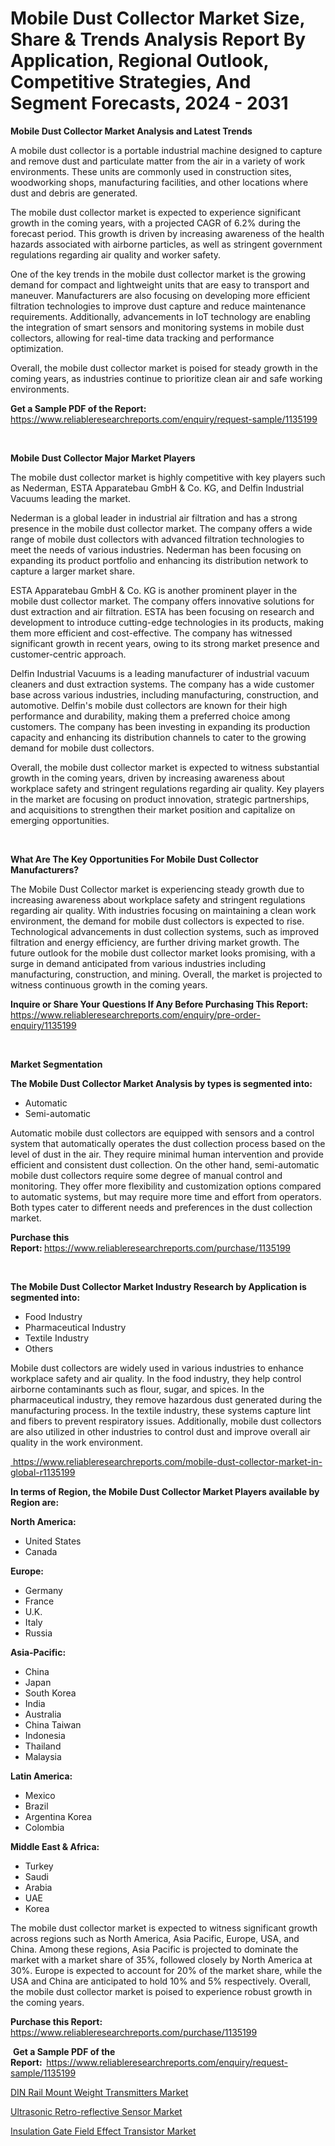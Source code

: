 <p><h1>Mobile Dust Collector Market Size, Share & Trends Analysis Report By Application, Regional Outlook, Competitive Strategies, And Segment Forecasts, 2024 - 2031</h1></p><p><strong>Mobile Dust Collector Market Analysis and Latest Trends</strong></p>
<p><p>A mobile dust collector is a portable industrial machine designed to capture and remove dust and particulate matter from the air in a variety of work environments. These units are commonly used in construction sites, woodworking shops, manufacturing facilities, and other locations where dust and debris are generated.</p><p>The mobile dust collector market is expected to experience significant growth in the coming years, with a projected CAGR of 6.2% during the forecast period. This growth is driven by increasing awareness of the health hazards associated with airborne particles, as well as stringent government regulations regarding air quality and worker safety.</p><p>One of the key trends in the mobile dust collector market is the growing demand for compact and lightweight units that are easy to transport and maneuver. Manufacturers are also focusing on developing more efficient filtration technologies to improve dust capture and reduce maintenance requirements. Additionally, advancements in IoT technology are enabling the integration of smart sensors and monitoring systems in mobile dust collectors, allowing for real-time data tracking and performance optimization.</p><p>Overall, the mobile dust collector market is poised for steady growth in the coming years, as industries continue to prioritize clean air and safe working environments.</p></p>
<p><strong>Get a Sample PDF of the Report:&nbsp;</strong> <a href="https://www.reliableresearchreports.com/enquiry/request-sample/1135199">https://www.reliableresearchreports.com/enquiry/request-sample/1135199</a></p>
<p>&nbsp;</p>
<p><strong>Mobile Dust Collector Major Market Players</strong></p>
<p><p>The mobile dust collector market is highly competitive with key players such as Nederman, ESTA Apparatebau GmbH & Co. KG, and Delfin Industrial Vacuums leading the market. </p><p>Nederman is a global leader in industrial air filtration and has a strong presence in the mobile dust collector market. The company offers a wide range of mobile dust collectors with advanced filtration technologies to meet the needs of various industries. Nederman has been focusing on expanding its product portfolio and enhancing its distribution network to capture a larger market share.</p><p>ESTA Apparatebau GmbH & Co. KG is another prominent player in the mobile dust collector market. The company offers innovative solutions for dust extraction and air filtration. ESTA has been focusing on research and development to introduce cutting-edge technologies in its products, making them more efficient and cost-effective. The company has witnessed significant growth in recent years, owing to its strong market presence and customer-centric approach.</p><p>Delfin Industrial Vacuums is a leading manufacturer of industrial vacuum cleaners and dust extraction systems. The company has a wide customer base across various industries, including manufacturing, construction, and automotive. Delfin's mobile dust collectors are known for their high performance and durability, making them a preferred choice among customers. The company has been investing in expanding its production capacity and enhancing its distribution channels to cater to the growing demand for mobile dust collectors.</p><p>Overall, the mobile dust collector market is expected to witness substantial growth in the coming years, driven by increasing awareness about workplace safety and stringent regulations regarding air quality. Key players in the market are focusing on product innovation, strategic partnerships, and acquisitions to strengthen their market position and capitalize on emerging opportunities.</p></p>
<p>&nbsp;</p>
<p><strong>What Are The Key Opportunities For Mobile Dust Collector Manufacturers?</strong></p>
<p><p>The Mobile Dust Collector market is experiencing steady growth due to increasing awareness about workplace safety and stringent regulations regarding air quality. With industries focusing on maintaining a clean work environment, the demand for mobile dust collectors is expected to rise. Technological advancements in dust collection systems, such as improved filtration and energy efficiency, are further driving market growth. The future outlook for the mobile dust collector market looks promising, with a surge in demand anticipated from various industries including manufacturing, construction, and mining. Overall, the market is projected to witness continuous growth in the coming years.</p></p>
<p><strong>Inquire or Share Your Questions If Any Before Purchasing This Report:</strong> <a href="https://www.reliableresearchreports.com/enquiry/pre-order-enquiry/1135199">https://www.reliableresearchreports.com/enquiry/pre-order-enquiry/1135199</a></p>
<p>&nbsp;</p>
<p><strong>Market Segmentation</strong></p>
<p><strong>The Mobile Dust Collector Market Analysis by types is segmented into:</strong></p>
<p><ul><li>Automatic</li><li>Semi-automatic</li></ul></p>
<p><p>Automatic mobile dust collectors are equipped with sensors and a control system that automatically operates the dust collection process based on the level of dust in the air. They require minimal human intervention and provide efficient and consistent dust collection. On the other hand, semi-automatic mobile dust collectors require some degree of manual control and monitoring. They offer more flexibility and customization options compared to automatic systems, but may require more time and effort from operators. Both types cater to different needs and preferences in the dust collection market.</p></p>
<p><strong>Purchase this Report:&nbsp;</strong><a href="https://www.reliableresearchreports.com/purchase/1135199">https://www.reliableresearchreports.com/purchase/1135199</a></p>
<p>&nbsp;</p>
<p><strong>The Mobile Dust Collector Market Industry Research by Application is segmented into:</strong></p>
<p><ul><li>Food Industry</li><li>Pharmaceutical Industry</li><li>Textile Industry</li><li>Others</li></ul></p>
<p><p>Mobile dust collectors are widely used in various industries to enhance workplace safety and air quality. In the food industry, they help control airborne contaminants such as flour, sugar, and spices. In the pharmaceutical industry, they remove hazardous dust generated during the manufacturing process. In the textile industry, these systems capture lint and fibers to prevent respiratory issues. Additionally, mobile dust collectors are also utilized in other industries to control dust and improve overall air quality in the work environment.</p></p>
<p><a href="https://www.reliableresearchreports.com/mobile-dust-collector-market-in-global-r1135199">&nbsp;https://www.reliableresearchreports.com/mobile-dust-collector-market-in-global-r1135199</a></p>
<p><strong>In terms of Region, the Mobile Dust Collector Market Players available by Region are:</strong></p>
<p>
    <p> <strong> North America: </strong>
        <ul>
            <li>United States</li>
            <li>Canada</li>
        </ul>
        </p> 
    <p> <strong> Europe: </strong>
        <ul>
            <li>Germany</li>
            <li>France</li>
            <li>U.K.</li>
            <li>Italy</li>
            <li>Russia</li>
        </ul>
        </p> 
    <p> <strong> Asia-Pacific: </strong>
        <ul>
            <li>China</li>
            <li>Japan</li>
            <li>South Korea</li>
            <li>India</li>
            <li>Australia</li>
            <li>China Taiwan</li>
            <li>Indonesia</li>
            <li>Thailand</li>
            <li>Malaysia</li>
        </ul>
        </p> 
    <p> <strong> Latin America: </strong>
        <ul>
            <li>Mexico</li>
            <li>Brazil</li>
            <li>Argentina Korea</li>
            <li>Colombia</li>
        </ul>
        </p> 
    <p> <strong> Middle East & Africa: </strong>
        <ul>
            <li>Turkey</li>
            <li>Saudi</li>
            <li>Arabia</li>
            <li>UAE</li>
            <li>Korea</li>
        </ul>
    </p>
    </p>
<p><p>The mobile dust collector market is expected to witness significant growth across regions such as North America, Asia Pacific, Europe, USA, and China. Among these regions, Asia Pacific is projected to dominate the market with a market share of 35%, followed closely by North America at 30%. Europe is expected to account for 20% of the market share, while the USA and China are anticipated to hold 10% and 5% respectively. Overall, the mobile dust collector market is poised to experience robust growth in the coming years.</p></p>
<p><strong>Purchase this Report: </strong><a href="https://www.reliableresearchreports.com/purchase/1135199">https://www.reliableresearchreports.com/purchase/1135199</a></p>
<p>&nbsp;<strong>Get a Sample PDF of the Report:&nbsp;&nbsp;</strong><a href="https://www.reliableresearchreports.com/enquiry/request-sample/1135199">https://www.reliableresearchreports.com/enquiry/request-sample/1135199</a></p>
<p><strong></strong></p>
<p><p><a href="https://github.com/temeroso029/Market-Research-Report-List-1/blob/main/din-rail-mount-weight-transmitters-market.md">DIN Rail Mount Weight Transmitters Market</a></p><p><a href="https://github.com/lairestrong/Market-Research-Report-List-1/blob/main/ultrasonic-retro-reflective-sensor-market.md">Ultrasonic Retro-reflective Sensor Market</a></p><p><a href="https://github.com/HowardRosedgXXfd/Market-Research-Report-List-1/blob/main/insulation-gate-field-effect-transistor-market.md">Insulation Gate Field Effect Transistor Market</a></p></p>